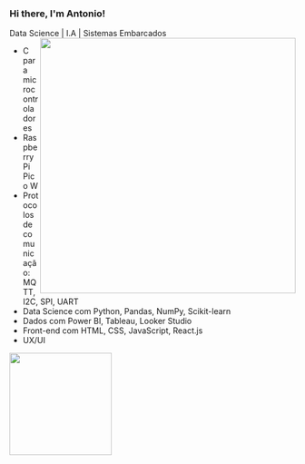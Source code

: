 ### Hi there, I'm Antonio! 
Data Science | I.A | Sistemas Embarcados <img align="right" src="https://media1.tenor.com/m/g3y2q5VQxvAAAAAC/cat-computer.gif" width="450">
- C para microcontroladores 
- Raspberry Pi Pico W
- Protocolos de comunicação: MQTT, I2C, SPI, UART
- Data Science com Python, Pandas, NumPy, Scikit-learn
- Dados com Power BI, Tableau, Looker Studio
- Front-end com HTML, CSS, JavaScript, React.js
- UX/UI
<a href="https://github.com/asccjr">
  <img height="180em" src="https://github-readme-stats.vercel.app/api/top-langs/?username=asccjr&layout=compact&langs_count=6&theme=github_dark"/>
</a>

